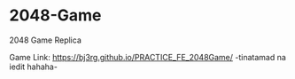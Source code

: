 # 2048-Game
2048 Game Replica

Game Link:
https://bj3rg.github.io/PRACTICE_FE_2048Game/
-tinatamad na iedit hahaha-
